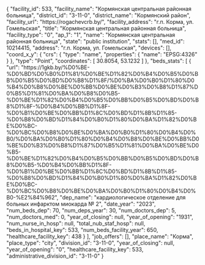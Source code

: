 {
    "facility_id": 533,
    "facility_name": "Кормянская центральная районная больница",
    "district_id": "3-11-0",
    "district_name": "Кормянский район",
    "facility_url": "https:\/\/rogachevcrb.by\/",
    "facility_address": "г.п. Корма, ул. Гомельская",
    "title": "Кормянская центральная районная больница",
    "facility_type": "0",
    "ap_1": "1",
    "name": "Кормянская центральная районная больница",
    "state": "public institution",
    "stats": [],
    "med_id": 10214415,
    "address": "г.п. Корма, ул. Гомельская",
    "devices": [],
    "coord_x_y": {
        "crs": {
            "type": "name",
            "properties": {
                "name": "EPSG:4326"
            }
        },
        "type": "Point",
        "coordinates": [
            30.8054,
            53.1232
        ]
    },
    "beds_stats": [
        {
            "url": "https:\/\/1gkb.by\/%D0%BE-%D0%BD%D0%B0%D1%81\/%D0%BE%D1%82%D0%B4%D0%B5%D0%BB%D0%B5%D0%BD%D0%B8%D1%8F\/%D0%BA%D0%B0%D1%80%D0%B4%D0%B8%D0%BE%D0%BB%D0%BE%D0%B3%D0%B8%D1%87%D0%B5%D1%81%D0%BA%D0%B8%D0%B5-%D0%BE%D1%82%D0%B4%D0%B5%D0%BB%D0%B5%D0%BD%D0%B8%D1%8F-%D0%B4%D0%BB%D1%8F-%D0%B1%D0%BE%D0%BB%D1%8C%D0%BD%D1%8B%D1%85-%D0%B8%D0%BD%D1%84%D0%B0%D1%80%D0%BA%D1%82%D0%BE%D0%BC-%D0%BC%D0%B8%D0%BE%D0%BA%D0%B0%D1%80%D0%B4%D0%B0\/%D0%BA%D0%B0%D1%80%D0%B4%D0%B8%D0%BE%D0%BB%D0%BE%D0%B3%D0%B8%D1%87%D0%B5%D1%81%D0%BA%D0%BE%D0%B5-%D0%BE%D1%82%D0%B4%D0%B5%D0%BB%D0%B5%D0%BD%D0%B8%D0%B5-%D0%B4%D0%BB%D1%8F-%D0%B1%D0%BE%D0%BB%D1%8C%D0%BD%D1%8B%D1%85-%D0%B8%D0%BD%D1%84%D0%B0%D1%80%D0%BA%D1%82%D0%BE%D0%BC-%D0%BC%D0%B8%D0%BE%D0%BA%D0%B0%D1%80%D0%B4%D0%B0-%E2%84%962",
            "dep_name": "кардиологическое отделение для больных инфарктом миокарда № 2",
            "date_year": "2023",
            "num_beds_dep": 70,
            "num_deps_year": 30,
            "num_doctors_dep": 5,
            "num_doctors_med": 0,
            "year_of_closing": null,
            "year_of_opening": "1931",
            "num_nurse_in_hosp": null,
            "total_nub_staf_hosp": null,
            "beds_in_hospital_key": 533,
            "num_beds_facility_year": 650,
            "healthcare_facility_key": 438
        }
    ],
    "job_offers": [],
    "place_name": "Корма",
    "place_type": "city",
    "division_id": "3-11-0",
    "year_of_closing": null,
    "year_of_opening": "0",
    "healthcare_facility_key": 533,
    "administrative_division_id": "3-11-0"
}